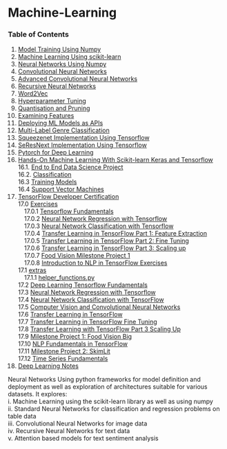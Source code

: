 # Machine-Learning

### **Table of Contents**
1. [Model Training Using Numpy](https://github.com/PratikSangh/Machine-Learning/tree/main/Model%20Training%20Using%20Numpy)
2. [Machine Learning Using scikit-learn](https://github.com/PratikSangh/Machine-Learning/tree/main/Machine%20Learning%20Using%20scikit-learn)
3. [Neural Networks Using Numpy](https://github.com/PratikSangh/Machine-Learning/tree/main/Neural%20Networks%20Using%20Numpy)
4. [Convolutional Neural Networks](https://github.com/PratikSangh/Machine-Learning/tree/main/Convolutional%20Neural%20Networks)
5. [Advanced Convolutional Neural Networks](https://github.com/PratikSangh/Machine-Learning/tree/main/Advanced%20Convolutional%20Neural%20Networks)
6. [Recursive Neural Networks](https://github.com/PratikSangh/Machine-Learning/tree/main/Recursive%20Neural%20Networks)
7. [Word2Vec](https://github.com/PratikSangh/Machine-Learning/tree/main/Word2Vec)
8. [Hyperparameter Tuning](https://github.com/PratikSangh/Machine-Learning/tree/main/Hyperparameter%20Tuning)
9. [Quantisation and Pruning](https://github.com/PratikSangh/Machine-Learning/tree/main/Quantisation%20and%20Pruning)
10. [Examining Features](https://github.com/PratikSangh/Machine-Learning/tree/main/Examining%20Features)
11. [Deploying ML Models as APIs](https://github.com/PratikSangh/Machine-Learning/tree/main/Deploying%20ML%20Models%20as%20APIs)
12. [Multi-Label Genre Classification](https://github.com/PratikSangh/Machine-Learning/tree/main/Multi-Label%20Genre%20Classification)
13. [Squeezenet Implementation Using Tensorflow](https://github.com/PratikSangh/Machine-Learning/tree/main/13.%20Squeezenet%20Implementation%20Using%20Tensorflow)
14. [SeResNext Implementation Using Tensorflow](https://github.com/PratikSangh/Machine-Learning/tree/main/14.%20SeResNext%20Implementation%20Using%20Tensorflow)
15. [Pytorch for Deep Learning](https://github.com/Pratik-Sanghavi/Machine-Learning/tree/main/15.%20PyTorch%20for%20Deep%20Learning)
16. [Hands-On Machine Learning With Scikit-learn Keras and Tensorflow](https://github.com/Pratik-Sanghavi/Machine-Learning/tree/main/16.%20Hands-On%20Machine%20Learning%20With%20Scikit-learn%20Keras%20and%20Tensorflow)<br>
  16.1. [End to End Data Science Project](https://github.com/Pratik-Sanghavi/Machine-Learning/blob/main/16.%20Hands-On%20Machine%20Learning%20With%20Scikit-learn%20Keras%20and%20Tensorflow/2.%20End_to_End_Data_Science_Project.ipynb)<br>
  16.2. [Classification](https://github.com/Pratik-Sanghavi/Machine-Learning/blob/main/16.%20Hands-On%20Machine%20Learning%20With%20Scikit-learn%20Keras%20and%20Tensorflow/3.%20Classification.ipynb)<br>
  16.3 [Training Models](https://github.com/Pratik-Sanghavi/Machine-Learning/blob/main/16.%20Hands-On%20Machine%20Learning%20With%20Scikit-learn%20Keras%20and%20Tensorflow/4.%20Training_Models.ipynb)<br>
  16.4 [Support Vector Machines](https://github.com/Pratik-Sanghavi/Machine-Learning/blob/main/16.%20Hands-On%20Machine%20Learning%20With%20Scikit-learn%20Keras%20and%20Tensorflow/5.%20Support%20Vector%20Machines.ipynb)
17. [TensorFlow Developer Certification](https://github.com/Pratik-Sanghavi/Machine-Learning/tree/main/17.%20Tensorflow%20Developer%20Certification%20Notes)<br>
  17.0 [Exercises](https://github.com/Pratik-Sanghavi/Machine-Learning/tree/main/17.%20Tensorflow%20Developer%20Certification%20Notes/Exercises)<br>
    &emsp;17.0.1 [Tensorflow Fundamentals](https://github.com/Pratik-Sanghavi/Machine-Learning/blob/main/17.%20Tensorflow%20Developer%20Certification%20Notes/Exercises/00_Tensorflow_Fundamentals_Exercises.ipynb)<br>
    &emsp;17.0.2 [Neural Network Regression with Tensorflow](https://github.com/Pratik-Sanghavi/Machine-Learning/blob/main/17.%20Tensorflow%20Developer%20Certification%20Notes/Exercises/01_Neural_Network_Regression_with_Tensorflow_Exercises.ipynb)<br>
    &emsp;17.0.3 [Neural Network Classification with Tensorflow](https://github.com/Pratik-Sanghavi/Machine-Learning/blob/main/17.%20Tensorflow%20Developer%20Certification%20Notes/Exercises/02_Neural_Network_Classification_with_Tensorflow_Exercises.ipynb)<br>
    &emsp;17.0.4 [Transfer Learning in TensorFlow Part 1: Feature Extraction](https://github.com/Pratik-Sanghavi/Machine-Learning/blob/main/17.%20Tensorflow%20Developer%20Certification%20Notes/Exercises/04_Transfer_Learning_in_TensorFlow_Part_1-Feature_Extraction_Exercises.ipynb)<br>
    &emsp;17.0.5 [Transfer Learning in TensorFlow Part 2: Fine Tuning](https://github.com/Pratik-Sanghavi/Machine-Learning/blob/main/17.%20Tensorflow%20Developer%20Certification%20Notes/Exercises/05_Transfer_Learning_in_TensorFlow_Part_2_Fine_Tuning_Exercises.ipynb)<br>
    &emsp;17.0.6 [Transfer Learning in TensorFlow Part 3: Scaling up](https://github.com/Pratik-Sanghavi/Machine-Learning/blob/main/17.%20Tensorflow%20Developer%20Certification%20Notes/Exercises/06_Transfer_Learning_in_TensorFlow_Part_3_Scaling_up.ipynb)<br>
    &emsp;17.0.7 [Food Vision Milestone Project 1](https://github.com/Pratik-Sanghavi/Machine-Learning/blob/main/17.%20Tensorflow%20Developer%20Certification%20Notes/Exercises/07_Food_Vision_Milestone_Project_1.ipynb)<br>
    &emsp;17.0.8 [Introduction to NLP in TensorFlow Exercises](https://github.com/Pratik-Sanghavi/Machine-Learning/blob/main/17.%20Tensorflow%20Developer%20Certification%20Notes/Exercises/08_Introduction_to_NLP_in_TensorFlow_Exercises.ipynb)<br>
  17.1 [extras](https://github.com/Pratik-Sanghavi/Machine-Learning/tree/main/17.%20Tensorflow%20Developer%20Certification%20Notes/extras)<br>
    &emsp;17.1.1 [helper_functions.py](https://github.com/Pratik-Sanghavi/Machine-Learning/blob/main/17.%20Tensorflow%20Developer%20Certification%20Notes/extras/helper_functions.py)<br>
  17.2 [Deep Learning Tensorflow Fundamentals](https://github.com/Pratik-Sanghavi/Machine-Learning/blob/main/17.%20Tensorflow%20Developer%20Certification%20Notes/01_Deep_Learning_Tensorflow_Fundamentals.ipynb)<br>
  17.3 [Neural Network Regression with Tensorflow](https://github.com/Pratik-Sanghavi/Machine-Learning/blob/main/17.%20Tensorflow%20Developer%20Certification%20Notes/02_Neural_Network_Regression_with_Tensorflow.ipynb)<br>
  17.4 [Neural Network Classification with TensorFlow](https://github.com/Pratik-Sanghavi/Machine-Learning/blob/main/17.%20Tensorflow%20Developer%20Certification%20Notes/03_Neural_network_Classification_with_TensorFlow.ipynb)<br>
  17.5 [Computer Vision and Convolutional Neural Networks](https://github.com/Pratik-Sanghavi/Machine-Learning/blob/main/17.%20Tensorflow%20Developer%20Certification%20Notes/04_Computer_Vision_and_Convolutional_Neural_Networks.ipynb)<br>
  17.6 [Transfer Learning in TensorFlow](https://github.com/Pratik-Sanghavi/Machine-Learning/blob/main/17.%20Tensorflow%20Developer%20Certification%20Notes/05_Transfer_Learning_in_TensorFlow.ipynb)<br>
  17.7 [Transfer Learning in TensorFlow Fine Tuning](https://github.com/Pratik-Sanghavi/Machine-Learning/blob/main/17.%20Tensorflow%20Developer%20Certification%20Notes/06_Transfer_Learning_in_TensorFlow_Fine_Tuning.ipynb)<br>
  17.8 [Transfer Learning with TensorFlow Part 3 Scaling Up](https://github.com/Pratik-Sanghavi/Machine-Learning/blob/main/17.%20Tensorflow%20Developer%20Certification%20Notes/07_Transfer_Learning_with_TensorFlow_Part_3_Scaling_Up.ipynb)<br>
  17.9 [Milestone Project 1: Food Vision Big](https://github.com/Pratik-Sanghavi/Machine-Learning/blob/main/17.%20Tensorflow%20Developer%20Certification%20Notes/08_Milestone_Project_1_Food_Vision_Big.ipynb)<br>
  17.10 [NLP Fundamentals in TensorFlow](https://github.com/Pratik-Sanghavi/Machine-Learning/blob/main/17.%20Tensorflow%20Developer%20Certification%20Notes/09_NLP_Fundamentals_in_TensorFlow.ipynb)<br>
  17.11 [Milestone Project 2: SkimLit](https://github.com/Pratik-Sanghavi/Machine-Learning/blob/main/17.%20Tensorflow%20Developer%20Certification%20Notes/10_Milestone_Project_2_SkimLit.ipynb)<br>
  17.12 [Time Series Fundamentals](https://github.com/Pratik-Sanghavi/Machine-Learning/blob/main/17.%20Tensorflow%20Developer%20Certification%20Notes/11_Time_Series_Fundamentals.ipynb)<br>
18. [Deep Learning Notes](
https://github.com/Pratik-Sanghavi/Machine-Learning/tree/main/Deep%20Learning%20Notes)

Neural Networks Using python frameworks for model definition and deployment as well as exploration of architectures suitable for various datasets. It explores:<br>
i. Machine Learning using the scikit-learn library as well as using numpy<br>
ii. Standard Neural Networks for classification and regression problems on table data<br>
iii. Convolutional Neural Networks for image data<br>
iv. Recursive Neural Networks for text data<br>
v. Attention based models for text sentiment analysis
